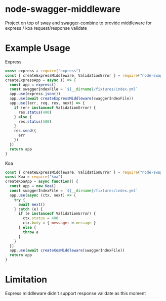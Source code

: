 # node-swagger-middleware

Project on top of [sway](https://github.com/apigee-127/sway) and [swagger-combine](https://github.com/maxdome/swagger-combine)
to provide middleware for express / koa request/response validate 

# Example Usage
Express
```js
const express = require("express")
const { createExpressMiddleware, ValidationError } = require("node-swagger-middleware")
createExpressApp = async () => {
  const app = express()
  const swaggerIndexFile = `${__dirname}/fixtures/index.yml`
  app.use(express.json())
  app.use(await createExpressMiddleware(swaggerIndexFile))
  app.use((err, req, res, next) => {
    if (err instanceof ValidationError) {
      res.status(400)
    } else {
      res.status(500)
    }
    res.send({
      err
    })
  })
  return app
}
```

Koa
```js
const { createExpressMiddleware, ValidationError } = require("node-swagger-middleware")
const Koa = require("koa")
createKoaApp = async function() {
  const app = new Koa()
  const swaggerIndexFile = `${__dirname}/fixtures/index.yml`
  app.use(async (ctx, next) => {
    try {
      await next()
    } catch (e) {
      if (e instanceof ValidationError) {
        ctx.status = 400
        ctx.body = { message: e.message }
      } else {
        throw e
      }
    }
  })
  app.use(await createKoaMiddleware(swaggerIndexFile))
  return app
}
```


# Limitation
Express middleware didn't support response validate as this moment